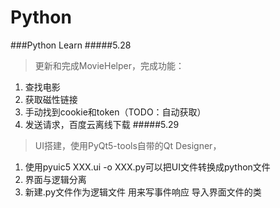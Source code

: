 # Python
###Python Learn
#####5.28
> 更新和完成MovieHelper，完成功能：
1. 查找电影
1. 获取磁性链接
1. 手动找到cookie和token（TODO：自动获取）
1. 发送请求，百度云离线下载
#####5.29
> UI搭建，使用PyQt5-tools自带的Qt Designer，
1. 使用pyuic5 XXX.ui -o XXX.py可以把UI文件转换成python文件
1. 界面与逻辑分离
1. 新建.py文件作为逻辑文件 用来写事件响应 导入界面文件的类
